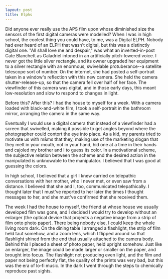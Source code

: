 ```yaml
---
layout: post
title: Elphs
---
```


Did anyone ever really use the APS film upon whose diminished size the sensors of the first digital cameras were modelled? When I was in high school, the coolest thing you could have, to me, was a Digital ELPH. Nobody had ever heard of an ELPH that wasn't digital, but this was a distinctly digital one. "All shall love me and despair," was what an inverted-in-post Cate Blanchett as Galadriel intoned in an artificially pitch-lowered voice. I never got the little silver rectangle, and its owner upgraded her equipment to a silver rectangle with an enormous, swivelable protuberance--a satellite telescope sort of number. On the internet, she had posted a self-portrait taken in a window's reflection with this new camera. She held the camera shutter-release-up, so that the camera fell over half of her face. The viewfinder of this camera was digital, and in those early days, this meant low-resolution and slow to respond to changes in light.

Before this? After this? I had the house to myself for a week. With a camera loaded with black-and-white film, I took a self-portrait in the bathroom mirror, arranging the camera in the same way.

Eventually I would use a digital camera that instead of a viewfinder had a screen that swivelled, making it possible to get angles beyond where the photographer could contort the eye into place. As a kid, my parents tried to motivate us with m&ms that they, making use of the marketing slogan that they melt in your mouth, not in your hand, hid one at a time in their hands and cajoled my brother and I to guess its color. In a motivational scheme, the subjective relation between the scheme and the desired action in the manipulated is unknowable to the manipulator. I believed that I was good at guessing the colors.

In high school, I believed that a girl I knew carried on telepathic conversations with her mother, who I never met, or even saw from a distance. I believed that she and I, too, communicated telepathically. I thought later that I must've reported to her later the times I thought messages to her, and she must've confirmed that she received them.

The week I had the house to myself, the friend at whose house we usually developed film was gone, and I decided I would try to develop without an enlarger (the optical device that projects a negative image from a strip of film onto photo paper). There being nobody else, I could keep the whole living room dark. On the dining table I arranged a flashlight, the strip of film held taut somehow, and a zoom lens, which I flipped around so that flashlight shined from the end that usually attached to the camera body. Behind this I placed a sheet of photo paper, held upright somehow. Just like an enlarger, the image could be made larger or smaller on the paper, and brought into focus. The flashlight not producing even light, and the film and paper not being perfectly flat, the quality of the prints was very bad, but this was the era of lo-fi music. In the dark I went through the steps to chemically reproduce past sights.